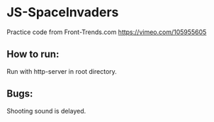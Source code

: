 # JS-SpaceInvaders
Practice code from Front-Trends.com https://vimeo.com/105955605

## How to run:
Run with http-server in root directory.

## Bugs:
Shooting sound is delayed.
